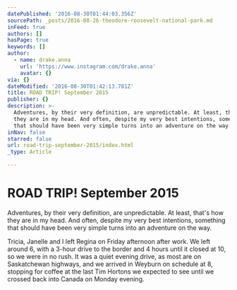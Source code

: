 ```yaml
---
datePublished: '2016-08-30T01:44:03.356Z'
sourcePath: _posts/2016-08-26-theodore-roosevelt-national-park.md
inFeed: true
authors: []
hasPage: true
keywords: []
author:
  - name: drake.anna
    url: 'https://www.instagram.com/drake.anna'
    avatar: {}
via: {}
dateModified: '2016-08-30T01:42:13.781Z'
title: ROAD TRIP! September 2015
publisher: {}
description: >-
  Adventures, by their very definition, are unpredictable. At least, that’s how
  they are in my head. And often, despite my very best intentions, something
  that should have been very simple turns into an adventure on the way.
inNav: false
starred: false
url: road-trip-september-2015/index.html
_type: Article

---
```

# ROAD TRIP! September 2015

Adventures, by their very definition, are unpredictable. At least, that's how they are in my head. And often, despite my very best intentions, something that should have been very simple turns into an adventure on the way.

Tricia, Janelle and I left Regina on Friday afternoon after work. We left around 6, with a 3-hour drive to the border and 4 hours until it closed at 10, so we were in no rush. It was a quiet evening drive, as most are on Saskatchewan highways, and we arrived in Weyburn on schedule at 8, stopping for coffee at the last Tim Hortons we expected to see until we crossed back into Canada on Monday evening.